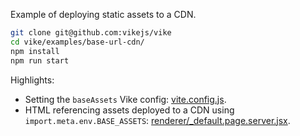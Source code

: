Example of deploying static assets to a CDN.

```bash
git clone git@github.com:vikejs/vike
cd vike/examples/base-url-cdn/
npm install
npm run start
```

Highlights:
 - Setting the `baseAssets` Vike config: [vite.config.js](vite.config.js).
 - HTML referencing assets deployed to a CDN using `import.meta.env.BASE_ASSETS`: [renderer/_default.page.server.jsx](renderer/_default.page.server.jsx).

